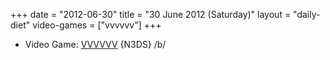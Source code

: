 +++
date = "2012-06-30"
title = "30 June 2012 (Saturday)"
layout = "daily-diet"
video-games = ["vvvvvv"]
+++


* Video Game: [VVVVVV](/video-games/vvvvvv) {N3DS} /b/